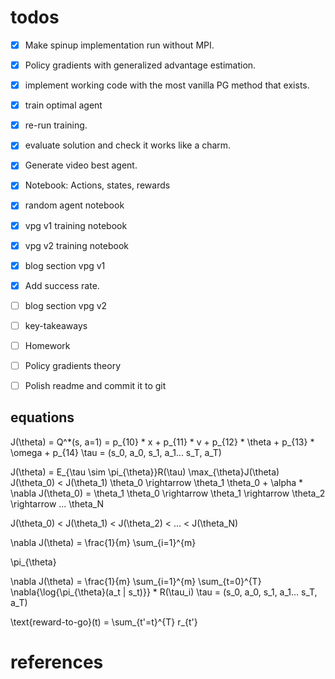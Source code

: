 # todos

- [x] Make spinup implementation run without MPI.
- [x] Policy gradients with generalized advantage estimation.

- [x] implement working code with the most vanilla PG method that exists.
- [x] train optimal agent

- [x] re-run training.
- [x] evaluate solution and check it works like a charm.

- [x] Generate video best agent.
- [x] Notebook: Actions, states, rewards

- [x] random agent notebook

- [x] vpg v1 training notebook
- [x] vpg v2 training notebook

- [x] blog section vpg v1

- [x] Add success rate.

- [ ] blog section vpg v2
- [ ] key-takeaways
- [ ] Homework
- [ ] Policy gradients theory
- [ ] Polish readme and commit it to git

## equations
J(\theta) =
Q^*(s, a=1) = p_{10} * x + p_{11} * v + p_{12} * \theta + p_{13} * \omega + p_{14}
\tau = (s_0, a_0, s_1, a_1... s_T, a_T)

J(\theta) = E_{\tau \sim \pi_{\theta}}R(\tau)
\max_{\theta}J(\theta)
J(\theta_0) < J(\theta_1)
\theta_0 \rightarrow \theta_1
\theta_0 + \alpha * \nabla J(\theta_0) = \theta_1
\theta_0 \rightarrow \theta_1 \rightarrow \theta_2 \rightarrow ...  \theta_N

J(\theta_0) < J(\theta_1) < J(\theta_2) < ... < J(\theta_N)

\nabla J(\theta) = \frac{1}{m} \sum_{i=1}^{m}

\pi_{\theta}

\nabla J(\theta) = \frac{1}{m} \sum_{i=1}^{m} \sum_{t=0}^{T} \nabla{\log{\pi_{\theta}(a_t | s_t)}} * R(\tau_i)
\tau = (s_0, a_0, s_1, a_1... s_T, a_T)

\text{reward-to-go}(t) = \sum_{t'=t}^{T} r_{t'}

# references




